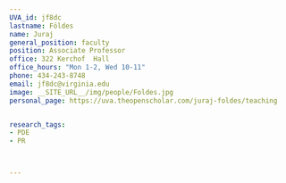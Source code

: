 ```yaml
---
UVA_id: jf8dc
lastname: Földes
name: Juraj
general_position: faculty
position: Associate Professor
office: 322 Kerchof  Hall
office_hours: "Mon 1-2, Wed 10-11"
phone: 434-243-8748
email: jf8dc@virginia.edu
image: __SITE_URL__/img/people/Foldes.jpg
personal_page: https://uva.theopenscholar.com/juraj-foldes/teaching


research_tags:
- PDE
- PR



---
```

